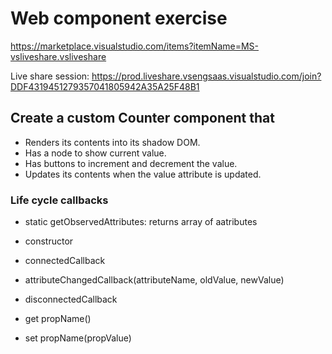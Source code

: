 # Web component exercise

https://marketplace.visualstudio.com/items?itemName=MS-vsliveshare.vsliveshare

Live share session: https://prod.liveshare.vsengsaas.visualstudio.com/join?DDF4319451279357041805942A35A25F48B1


## Create a custom Counter component that

- Renders its contents into its shadow DOM.
- Has a node to show current value.
- Has buttons to increment and decrement the value.
- Updates its contents when the value attribute is updated.


### Life cycle callbacks

- static getObservedAttributes: returns array of aatributes
- constructor
- connectedCallback
- attributeChangedCallback(attributeName, oldValue, newValue)
- disconnectedCallback

- get propName()
- set propName(propValue)
